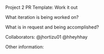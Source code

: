 Project 2 PR Template: Work it out 

What iteration is being worked on?

What is in request and being accomplished?

Collaborators: 
@jhortizu01 @hheyhhay

Other information:
